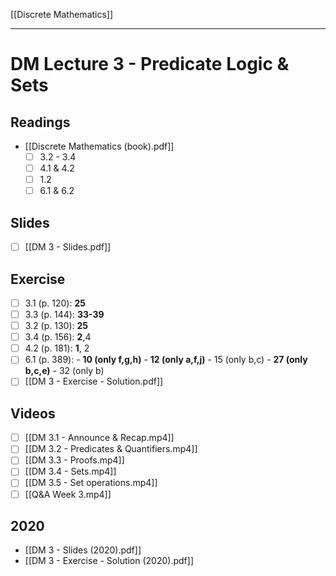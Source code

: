 [[Discrete Mathematics]]

---

# DM Lecture 3 - Predicate Logic & Sets

## Readings
- [[Discrete Mathematics (book).pdf]]
	- [ ] 3.2 - 3.4
	- [ ] 4.1 & 4.2  
	- [ ] 1.2
	- [ ] 6.1 & 6.2

## Slides
- [ ] [[DM 3 - Slides.pdf]]
    
## Exercise
- [ ] 3.1 (p. 120): **25**
- [ ] 3.3 (p. 144): **33-39**
- [ ] 3.2 (p. 130): **25**
- [ ] 3.4 (p. 156): **2**,4
- [ ] 4.2 (p. 181): **1**, 2
- [ ] 6.1 (p. 389): 
		- **10 (only f,g,h)**
		- **12 (only a,f,j)**
		- 15 (only b,c)
		- **27 (only b,c,e)**
		- 32 (only b)
- [ ] [[DM 3 - Exercise - Solution.pdf]]

## Videos
- [ ] [[DM 3.1 - Announce & Recap.mp4]]
- [ ] [[DM 3.2 - Predicates & Quantifiers.mp4]]
- [ ] [[DM 3.3 - Proofs.mp4]]
- [ ] [[DM 3.4 - Sets.mp4]]
- [ ] [[DM 3.5 - Set operations.mp4]]
- [ ] [[Q&A Week 3.mp4]]

## 2020
- [[DM 3 - Slides (2020).pdf]]
- [[DM 3 - Exercise - Solution (2020).pdf]]
